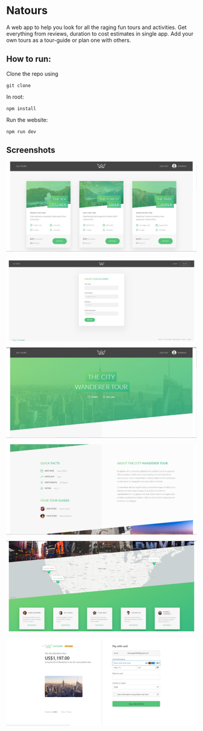 # Natours
A web app to help you look for all the raging fun tours and activities. Get everything from reviews, duration to cost estimates in single app. Add your own tours as a tour-guide or plan one with others. 

## How to run:

Clone the repo using 
```
git clone
```
In root:
```
npm install
```
Run the website:
```
npm run dev
```

## Screenshots

![Screenshot1](Screenshots/landing.JPG)

![Screenshot2](Screenshots/Sign%20up.JPG)

![Screenshot3](Screenshots/tour%20page%201.JPG)

![Screenshot4](Screenshots/tour%20page%202.JPG)

![Screenshot5](Screenshots/tour%20page%203.JPG)

![Screenshot6](Screenshots/booking.JPG)

